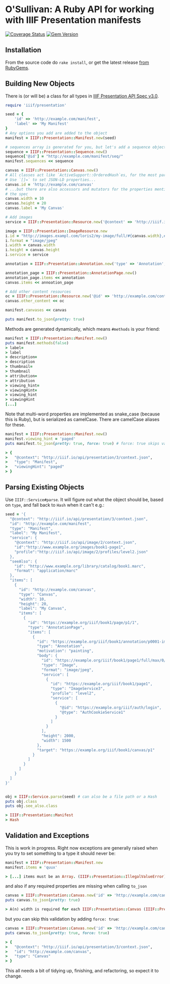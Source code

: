 # O'Sullivan: A Ruby API for working with IIIF Presentation manifests

[![Coverage Status](https://coveralls.io/repos/github/iiif-prezi/osullivan/badge.svg?branch=development)](https://coveralls.io/github/iiif-prezi/osullivan?branch=development)
[![Gem Version](https://badge.fury.io/rb/iiif-presentation.svg)](https://badge.fury.io/rb/iiif-presentation)


## Installation

From the source code do `rake install`, or get the latest release [from RubyGems](https://rubygems.org/gems/iiif-presentation).

## Building New Objects

There is (or will be) a class for all types in [IIIF Presentation API Spec v3.0](http://iiif.io/api/presentation/3.0/).




```ruby
require 'iiif/presentation'

seed = {
    'id' => 'http://example.com/manifest',
    'label' => 'My Manifest'
}
# Any options you add are added to the object
manifest = IIIF::Presentation::Manifest.new(seed)

# sequences array is generated for you, but let's add a sequence object
sequence = IIIF::Presentation::Sequence.new()
sequence['@id'] = "http://example.com/manifest/seq/"
manifest.sequences << sequence

canvas = IIIF::Presentation::Canvas.new()
# All classes act like `ActiveSupport::OrderedHash`es, for the most part.
# Use `[]=` to set JSON-LD properties...
canvas.id = 'http://example.com/canvas'
# ...but there are also accessors and mutators for the properties mentioned in 
# the spec
canvas.width = 10
canvas.height = 20
canvas.label = 'My Canvas'

# Add images 
service = IIIF::Presentation::Resource.new('@context' => 'http://iiif.io/api/image/3/context.json', 'profile' => 'http://iiif.io/api/image/2/level2.json', 'id' => "http://images.exampl.com/loris2/my-image")

image = IIIF::Presentation::ImageResource.new
i.id = "http://images.exampl.com/loris2/my-image/full/#{canvas.width},#{canvas.height}/0/default.jpg"
i.format = "image/jpeg"
i.width = canvas.width
i.height = canvas.height
i.service = service

annotation = IIIF::Presentation::Annotation.new('type' => 'Annotation', 'motivation' => 'painting', 'id' => "#{canvas.id}/images", 'resource' => i)

annotation_page = IIIF::Presentation::AnnotationPage.new()
annotation_page.items << annotation
canvas.items << annoation_page

# Add other content resources
oc = IIIF::Presentation::Resource.new('@id' => 'http://example.com/content')
canvas.other_content << oc

manifest.canvases << canvas

puts manifest.to_json(pretty: true)
```

Methods are generated dynamically, which means `#methods` is your friend:

```ruby
manifest = IIIF::Presentation::Manifest.new()
puts manifest.methods(false)
> label=
> label
> description=
> description
> thumbnail=
> thumbnail
> attribution=
> attribution
> viewing_hint=
> viewingHint=
> viewing_hint
> viewingHint
[...]
```

Note that multi-word properties are implemented as snake_case (because this is
Ruby), but is serialized as camelCase. There are camelCase aliases for these.

```ruby
manifest = IIIF::Presentation::Manifest.new()
manifest.viewing_hint = 'paged'
puts manifest.to_json(pretty: true, force: true) # force: true skips validations

> {
>   "@context": "http://iiif.io/api/presentation/3/context.json",
>   "type": "Manifest",
>   "viewingHint": "paged"
> }

```

## Parsing Existing Objects

Use `IIIF::Service#parse`. It will figure out what the object
should be, based on `type`, and fall back to `Hash` when
it can't e.g.:

```ruby
seed = '{
  "@context": "http://iiif.io/api/presentation/3/context.json",
  "id": "http://example.com/manifest",
  "type": "Manifest",
  "label": "My Manifest",
  "service": {
    "@context": "http://iiif.io/api/image/2/context.json",
    "id":"http://www.example.org/images/book1-page1",
    "profile":"http://iiif.io/api/image/2/profiles/level2.json"
  },
  "seeAlso": {
    "id": "http://www.example.org/library/catalog/book1.marc",
    "format": "application/marc"
  },
  "items": [
    {
      "id": "http://example.com/canvas",
      "type": "Canvas",
      "width": 10,
      "height": 20,
      "label": "My Canvas",
      "items": [
        {
          "id": "https://example.org/iiif/book1/page/p1/1",
          "type": "AnnotationPage",
          "items": [
            {
              "id": "https://example.org/iiif/book1/annotation/p0001-image",
              "type": "Annotation",
              "motivation": "painting",
              "body": {
                "id": "https://example.org/iiif/book1/page1/full/max/0/default.jpg",
                "type": "Image",
                "format": "image/jpeg",
                "service": [
                  {
                    "id": "https://example.org/iiif/book1/page1",
                    "type": "ImageService3",
                    "profile": "level2",
                    "service": [
                      {
                        "@id": "https://example.org/iiif/auth/login",
                        "@type": "AuthCookieService1"
                      }
                    ]
                  }
                ],
                "height": 2000,
                "width": 1500
              },
              "target": "https://example.org/iiif/book1/canvas/p1"
            }
          ]
        }
      ]
    }
  ]
}'


obj = IIIF::Service.parse(seed) # can also be a file path or a Hash
puts obj.class
puts obj.see_also.class

> IIIF::Presentation::Manifest
> Hash
```

## Validation and Exceptions

This is work in progress. Right now exceptions are generally raised when you 
try to set something to a type it should never be:

```ruby
manifest = IIIF::Presentation::Manifest.new
manifest.items = 'quux'

> [...] items must be an Array. (IIIF::Presentation::IllegalValueError)
```

and also if any required properties are missing when calling `to_json`

```ruby
canvas = IIIF::Presentation::Canvas.new('id' => 'http://example.com/canvas')
puts canvas.to_json(pretty: true)

> A(n) width is required for each IIIF::Presentation::Canvas (IIIF::Presentation::MissingRequiredKeyError)
```

but you can skip this validation by adding `force: true`:

```ruby
canvas = IIIF::Presentation::Canvas.new('id' => 'http://example.com/canvas')
puts canvas.to_json(pretty: true, force: true)

> {
>   "@context": "http://iiif.io/api/presentation/3/context.json",
>   "id": "http://example.com/canvas",
>   "type": "Canvas"
> }
```
This all needs a bit of tidying up, finishing, and refactoring, so expect it to 
change.
